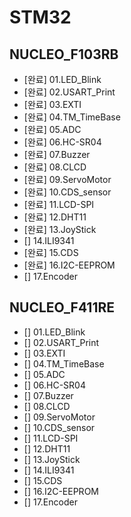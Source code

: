 # STM32
## NUCLEO_F103RB
 - [완료] 01.LED_Blink
 - [완료] 02.USART_Print
 - [완료] 03.EXTI
 - [완료] 04.TM_TimeBase
 - [완료] 05.ADC
 - [완료] 06.HC-SR04
 - [완료] 07.Buzzer
 - [완료] 08.CLCD
 - [완료] 09.ServoMotor
 - [완료] 10.CDS_sensor
 - [완료] 11.LCD-SPI
 - [완료] 12.DHT11
 - [완료] 13.JoyStick
 - [] 14.ILI9341
 - [완료] 15.CDS
 - [완료] 16.I2C-EEPROM
 - [] 17.Encoder

## NUCLEO_F411RE
 - [] 01.LED_Blink
 - [] 02.USART_Print
 - [] 03.EXTI
 - [] 04.TM_TimeBase
 - [] 05.ADC
 - [] 06.HC-SR04
 - [] 07.Buzzer
 - [] 08.CLCD
 - [] 09.ServoMotor
 - [] 10.CDS_sensor
 - [] 11.LCD-SPI
 - [] 12.DHT11
 - [] 13.JoyStick
 - [] 14.ILI9341
 - [] 15.CDS
 - [] 16.I2C-EEPROM
 - [] 17.Encoder
